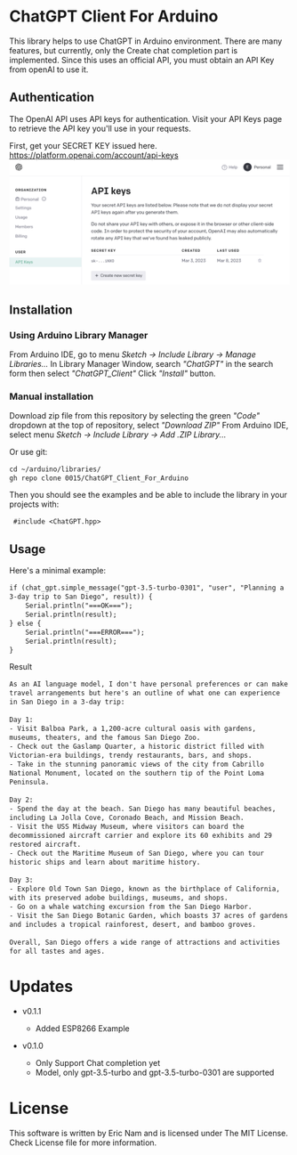 # ChatGPT Client For Arduino

This library helps to use ChatGPT in Arduino environment. There are many features, but currently, only the Create chat completion part is implemented.
Since this uses an official API, you must obtain an API Key from openAI to use it.

## Authentication

The OpenAI API uses API keys for authentication. Visit your API Keys page to retrieve the API key you'll use in your requests.

First, get your SECRET KEY issued here.
https://platform.openai.com/account/api-keys
![API Keys](misc/openai_API-Keys.png)

## Installation

### Using Arduino Library Manager

From Arduino IDE, go to menu *Sketch -> Include Library -> Manage Libraries...*
In Library Manager Window, search *"ChatGPT"* in the search form then select *"ChatGPT_Client"*
Click *"Install"* button.

### Manual installation

Download zip file from this repository by selecting the green *"Code"* dropdown at the top of repository, select *"Download ZIP"*
From Arduino IDE, select menu *Sketch -> Include Library -> Add .ZIP Library...*

Or use git:
 ```
 cd ~/arduino/libraries/
 gh repo clone 0015/ChatGPT_Client_For_Arduino
 ```

Then you should see the examples and be able to include the library in your projects with:

```
 #include <ChatGPT.hpp>
```

## Usage

Here's a minimal example:
```
if (chat_gpt.simple_message("gpt-3.5-turbo-0301", "user", "Planning a 3-day trip to San Diego", result)) {
    Serial.println("===OK===");
    Serial.println(result);
} else {
    Serial.println("===ERROR===");
    Serial.println(result);
}
```

Result
```
As an AI language model, I don't have personal preferences or can make travel arrangements but here's an outline of what one can experience in San Diego in a 3-day trip:

Day 1:
- Visit Balboa Park, a 1,200-acre cultural oasis with gardens, museums, theaters, and the famous San Diego Zoo.
- Check out the Gaslamp Quarter, a historic district filled with Victorian-era buildings, trendy restaurants, bars, and shops.
- Take in the stunning panoramic views of the city from Cabrillo National Monument, located on the southern tip of the Point Loma Peninsula.

Day 2:
- Spend the day at the beach. San Diego has many beautiful beaches, including La Jolla Cove, Coronado Beach, and Mission Beach.
- Visit the USS Midway Museum, where visitors can board the decommissioned aircraft carrier and explore its 60 exhibits and 29 restored aircraft.
- Check out the Maritime Museum of San Diego, where you can tour historic ships and learn about maritime history.

Day 3:
- Explore Old Town San Diego, known as the birthplace of California, with its preserved adobe buildings, museums, and shops.
- Go on a whale watching excursion from the San Diego Harbor.
- Visit the San Diego Botanic Garden, which boasts 37 acres of gardens and includes a tropical rainforest, desert, and bamboo groves.

Overall, San Diego offers a wide range of attractions and activities for all tastes and ages.
```

# Updates 

 - v0.1.1
    - Added ESP8266 Example

 - v0.1.0
    - Only Support Chat completion yet
    - Model, only gpt-3.5-turbo and gpt-3.5-turbo-0301 are supported

# License

 This software is written by Eric Nam and is licensed under The MIT License. Check License file for more information.    